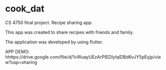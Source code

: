 # cook_dat

CS 4750 final project. Recipe sharing app.

This app was created to share recipes with friends and family.

The application was developed by using flutter.

APP DEMO: hhttps://drive.google.com/file/d/1vWuayUEzArPIEDlylqlDBd6vJY5pEyjp/view?usp=sharing
